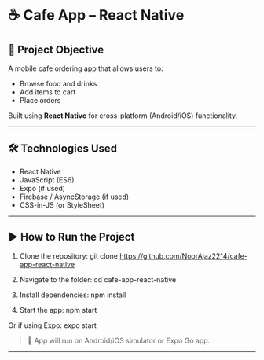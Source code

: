 # ☕ Cafe App – React Native

## 🎯 Project Objective
A mobile cafe ordering app that allows users to:
- Browse food and drinks
- Add items to cart
- Place orders

Built using **React Native** for cross-platform (Android/iOS) functionality.

---

## 🛠 Technologies Used
- React Native
- JavaScript (ES6)
- Expo (if used)
- Firebase / AsyncStorage (if used)
- CSS-in-JS (or StyleSheet)

---

## ▶️ How to Run the Project

1. Clone the repository:
git clone https://github.com/NoorAjaz2214/cafe-app-react-native

2. Navigate to the folder:
cd cafe-app-react-native

3. Install dependencies:
npm install

4. Start the app:
npm start

Or if using Expo:
expo start

> 📱 App will run on Android/iOS simulator or Expo Go app.

---
